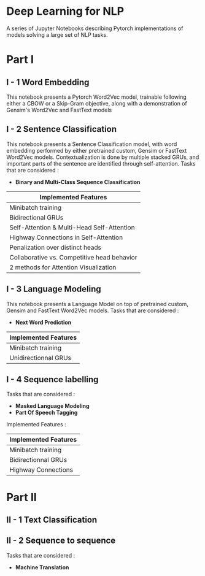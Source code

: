 # Deep Learning for NLP
A series of Jupyter Notebooks describing Pytorch implementations of models solving a large set of NLP tasks.



# Part I 

## I - 1 Word Embedding 

This notebook presents a Pytorch Word2Vec model, trainable following either a CBOW or a Skip-Gram objective, along with a demonstration of Gensim's Word2Vec and FastText models

## I - 2 Sentence Classification

This notebook presents a Sentence Classification model, with word embedding performed by either pretrained custom, Gensim or FastText Word2Vec models. Contextualization is done by multiple stacked GRUs, and important parts of the sentence are identified through self-attention. Tasks that are considered :

- **Binary and Multi-Class Sequence Classification**

| Implemented Features |
|-----|
| Minibatch training |
| Bidirectional GRUs |
| Self-Attention & Multi-Head Self-Attention |
| Highway Connections in Self-Attention |
| Penalization over distinct heads |
| Collaborative vs. Competitive head behavior |
| 2 methods for Attention Visualization |


## I - 3 Language Modeling

This notebook presents a Language Model on top of pretrained custom, Gensim and FastText Word2Vec models.
Tasks that are considered :

- **Next Word Prediction**

| Implemented Features |
|-----|
| Minibatch training |
| Unidirectionnal GRUs |

## I - 4 Sequence labelling

Tasks that are considered :

- **Masked Language Modeling**
- **Part Of Speech Tagging**

Implemented Features :

| Implemented Features |
|-----|
| Minibatch training |
| Bidirectionnal GRUs |
| Highway Connections |
 
 
 # Part II 

## II - 1 Text Classification

## II - 2 Sequence to sequence

Tasks that are considered :

- **Machine Translation**
